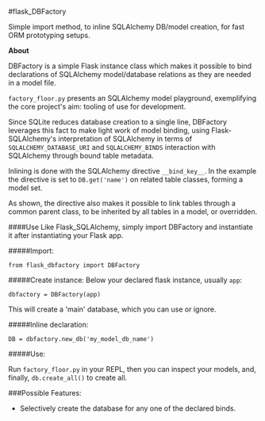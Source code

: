 #flask_DBFactory

Simple import method, to inline SQLAlchemy DB/model creation, for fast ORM prototyping setups.

**About**

DBFactory is a simple Flask instance class which makes it possible to bind declarations of SQLAlchemy model/database relations as they are needed in a model file.

`factory_floor.py` presents an SQLAlchemy model playground, exemplifying the core project's aim: tooling of use for development.

Since SQLite reduces database creation to a single line, DBFactory leverages this fact to make light work of model binding, using Flask-SQLAlchemy's interpretation of SQLAlchemy in terms of `SQLALCHEMY_DATABASE_URI` and `SQLALCHEMY_BINDS` interaction with SQLAlchemy through bound table metadata.
 
Inlining is done with the SQLAlchemy directive `__bind_key__`. In the example the directive is set to `DB.get('name')` on related table classes, forming a model set. 

As shown, the directive also makes it possible to link tables through a common parent class, to be inherited by all tables in a model, or overridden.

####Use
Like Flask_SQLAlchemy, simply import DBFactory and instantiate it after instantiating your Flask app.

#####Import:

`from flask_dbfactory import DBFactory`

#####Create instance:
Below your declared flask instance, usually `app`:

`dbfactory = DBFactory(app)`

This will create a 'main' database, which you can use or ignore.

#####Inline declaration:

`DB = dbfactory.new_db('my_model_db_name')`

#####Use:

Run `factory_floor.py` in your REPL, then you can inspect your models, and, finally, `db.create_all()` to create all.


###Possible Features:

- Selectively create the database for any one of the declared binds.


